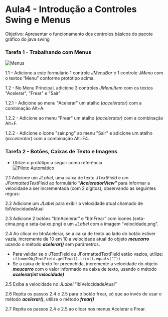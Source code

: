 # Aula4 - Introdução a Controles Swing e Menus
Objetivo: Apresentar o funcionamento dos controles básicos do pacote gráfico do java swing

### Tarefa 1 - Trabalhando com Menus

![Menus](prototipos/aula4_PilotoAutomaticoMenu.png)

1.1 - Adicione a este formulário 1 controle _JMenuBar_ e 1 controle _JMenu_ com o textos “Menu” conforme protótipo acima. <br />

1.2 - No Menu Principal, adicione 3 controles _JMenuItem_ com os textos "Acelerar", "Frear" e "Sair" <br />

1.2.1 - Adicione ao menu "Acelerar" um atalho (_accelerator_) com a combinação Alt+A.

1.2.2 - Adicione ao menu "Frear" um atalho (_accelerator_) com a combinação Alt+F.

1.2.2 - Adicione o ícone "sair.png" ao menu "Sair" e adicione um atalho (_accelerator_) com a combinação Alt+F4.

### Tarefa 2 - Botões, Caixas de Texto e Imagens

* Utilize o protótipo a seguir como referência <br />
![Piloto Automático](prototipos/aula4_PilotoAutomatico.png)

2.1 Adicione um _JLabel_, uma caixa de texto _JTextField_ e um _JFormattedTextField_ ao formulário ***"AceleradorView"*** para informar a velocidade a ser incrementada (com 2 dígitos), observando as seguintes regras:

2.2 Adicione um _JLabel_ para exibir a velocidade atual chamado de lblVelocidadeAtual

2.3 Adicione 2 botões “btnAcelerar” e “btnFrear” com ícones (seta-cima.png e seta-baixo.png) e um _JLabel_ com a imagem “velocidade.png”.

2.4 Ao clicar no btnAcelerar, se a caixa de texto ao lado do botão estiver vazia, incremente de 10 em 10 a velocidade atual do objeto ***meucarro*** usando o método ***acelerar()*** sem parâmetros.
* Para validar se o JTextField ou JFormattedTextField estão vazios, utilize: <code> if(nomeObjTextField.getText().trim().equals("")) </code>
* Se a caixa de texto for preenchida, incremente a velocidade do objeto ***meucarro*** com o valor informado na caixa de texto, usando o método ***acelerar(int velocidade)***

2.5 Exiba a velocidade no _JLabel_ “lblVelocidadeAtual”

2.6 Repita os passos 2.4 e 2.5 para o botão frear, só que ao invés de usar o método ***acelerar()***, utilize o método ***frear()***

2.7 Repita os passos 2.4 e 2.5 ao clicar nos menus Acelerar e Frear.
